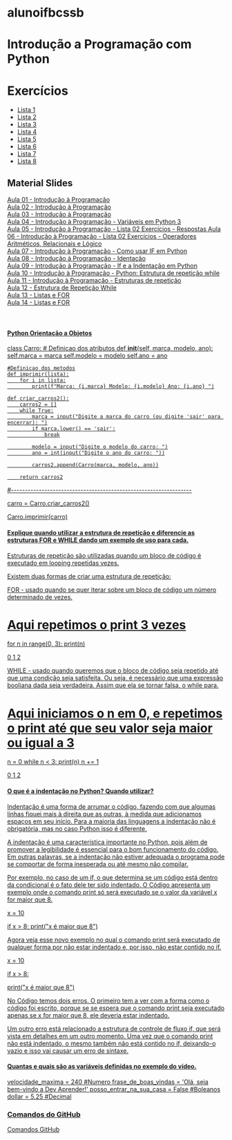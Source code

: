 # alunoifbcssb

# Introdução a Programação com Python

# Exercícios
* <a href="">Lista 1</a>
* <a href="">Lista 2</a>
* <a href="">Lista 3</a>
* <a href="">Lista 4</a>
* <a href="">Lista 5</a>
* <a href="">Lista 6</a>
* <a href="">Lista 7</a>
* <a href="">Lista 8</a>

## Material Slides
<a href="https://drive.google.com/file/d/1yXhQkOMpoEIzLoC22RkC1kEewgTs8JIw/view?hl=pt-BR">Aula 01 - Introdução à Programação<br>
<a href="https://drive.google.com/file/d/1AnKJsquc_zhZS2M4_tmo1QZeq5L_uGBb/view?hl=pt-BR">Aula 02 - Introdução à Programação<br>
<a href="https://drive.google.com/file/d/1YEfQ_P9RMUOAoYHcYt2XgVG62gs6Be4e/view?hl=pt-BR">Aula 03 - Introdução à Programação<br>
<a href="https://www.youtube.com/watch?v=ii4tVqL49wY">Aula 04 - Introdução à Programação - Variáveis em Python 3<br>
<a href="https://drive.google.com/file/d/1Dp1fuueKJQHKrW8MoTnX_CNzZwVMdpqr/view?hl=pt-BR">Aula 05 - Introdução à Programação - Lista 02 Exercícios - Respostas
<a href="https://drive.google.com/file/d/13_jVhzIVFJs4CQ9AE71J1EnHFXZntIOv/view?hl=pt-BR">Aula 06 - Introdução à Programação - Lista 02 Exercícios - Operadores Aritméticos, Relacionais e Lógico<br>
<a href="https://www.youtube.com/watch?v=w6M7eWFWZcc">Aula 07 - Introdução à Programação - Como usar IF em Python<br>
<a href="https://www.youtube.com/watch?v=EbrIvzu32Bg">Aula 08 - Introdução à Programação - Identação<br>
<a href="https://www.youtube.com/watch?v=Pi3cHCFWb60">Aula 09 - Introdução à Programação - If e a Indentação em Python<br>
<a href="https://www.devmedia.com.br/python-estrutura-de-repeticao-while/38546?authuser=0&hl=pt-BR">Aula 10 - Introdução à Programação - Python: Estrutura de repetição while<br>
<a href="http://curso.grupysanca.com.br/pt/latest/repeticao.html?authuser=0&hl=pt-BR">Aula 11 - Introdução à Programação - Estruturas de repetição<br>
<a href="https://drive.google.com/file/d/1s9GicWTV4DrhkmdJIqDEymsePkrd-nsv/view?hl=pt-BR">Aula 12 - Estrutura de Repetição While<br>
<a href="https://www.loom.com/share/637e520dfd5b46348796da05caf822b3?authuser=0&hl=pt-BR">Aula 13 - Listas e FOR<br>
<a href="https://www.loom.com/share/6b0078621b4a4846a4aaed6a341e9439?authuser=0&hl=pt-BR">Aula 14 - Listas e FOR<br>
<a href="https://www.youtube.com/watch?v=ezfr9d7wd_k"><br>
<a href="https://www.youtube.com/watch?v=etjJ_4Eqrk8"><br>

#### Python Orientação a Objetos
class Carro:
    # Definicao dos atributos
    def __init__(self, marca, modelo, ano):
        self.marca = marca
        self.modelo = modelo
        self.ano = ano
   
    #Definicao dos metodos
    def imprimir(lista):
        for i in lista:
            print(f"Marca: {i.marca} Modelo: {i.modelo} Ano: {i.ano} ")
   
    def criar_carros2():
        carros2 = []
        while True:
            marca = input("Digite a marca do carro (ou digite 'sair' para encerrar): ")
            if marca.lower() == 'sair':
                break
   
            modelo = input("Digite o modelo do carro: ")
            ano = int(input("Digite o ano do carro: "))
   
            carros2.append(Carro(marca, modelo, ano))
   
        return carros2
       
   
#-----------------------------------------------------------------

carro = Carro.criar_carros2()

Carro.imprimir(carro)

#### Explique quando utilizar a estrutura de repetição e diferencie as estruturas FOR e WHILE dando um exemplo de uso para cada.
Estruturas de repetição são utilizadas quando um bloco de código é executado em looping repetidas vezes.

Existem duas formas de criar uma estrutura de repetição:

FOR - usado quando se quer iterar sobre um bloco de código um número determinado de vezes.

# Aqui repetimos o print 3 vezes
for n in range(0, 3):
    print(n)

0
1
2

WHILE - usado quando queremos que o bloco de código seja repetido até que uma condição seja satisfeita. Ou seja, é necessário que uma expressão booliana dada seja verdadeira. Assim que ela se tornar falsa, o while para.

# Aqui iniciamos o n em 0, e repetimos o print até que seu valor seja maior ou igual a 3
n = 0
while n < 3:
    print(n)
    n += 1

0
1
2


#### O que é a indentação no Python? Quando utilizar?
Indentação é uma forma de arrumar o código, fazendo com que algumas linhas fiquei mais à direita que as outras, à medida que adicionamos espaços em seu início. Para a maioria das linguagens a indentação não é obrigatória, mas no caso Python isso é diferente.

A indentação é uma característica importante no Python, pois além de promover a legibilidade é essencial para o bom funcionamento do código. Em outras palavras, se a indentação não estiver adequada o programa pode se comportar de forma inesperada ou até mesmo não compilar.

Por exemplo, no caso de um if, o que determina se um código está dentro da condicional é o fato dele ter sido indentado. O Código apresenta um exemplo onde o comando print só será executado se o valor da variável x for maior que 8.

x = 10

if x > 8:
   print("x é maior que 8")

Agora veja esse novo exemplo no qual o comando print será executado de qualquer forma por não estar indentado e, por isso, não estar contido no if.

x = 10

if x > 8:

print("x é maior que 8")

No Código temos dois erros. O primeiro tem a ver com a forma como o código foi escrito, porque se se espera que o comando print seja executado apenas se x for maior que 8, ele deveria estar indentado.

Um outro erro está relacionado a estrutura de controle de fluxo if, que será vista em detalhes em um outro momento. Uma vez que o comando print não está indentado, o mesmo também não está contido no if, deixando-o vazio e isso vai causar um erro de sintaxe.

#### Quantas e quais são as variáveis definidas no exemplo do vídeo.
velocidade_maxima = 240 #Numero
frase_de_boas_vindas = 'Olá, seja bem-vindo a Dev Aprender!'
posso_entrar_na_sua_casa = False #Boleanos
dollar = 5.25 #Decimal

### Comandos do GitHub
<a href="https://github.com/sisedusiqueira/alunoifbcssb/blob/main/github-git-cheat-sheet.pdf">Comandos GitHub</a>
